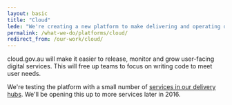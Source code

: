 ```yaml
---
layout: basic
title: "Cloud"
lede: "We're creating a new platform to make delivering and operating digital services easier."
permalink: /what-we-do/platforms/cloud/
redirect_from: /our-work/cloud/
---
```


cloud.gov.au will make it easier to release, monitor and grow user-facing digital services. This will free up teams to focus on writing code to meet user needs.

We're testing the platform with a small number of [services in our delivery hubs](/what-we-do/exemplars/). We'll be opening this up to more services later in 2016.